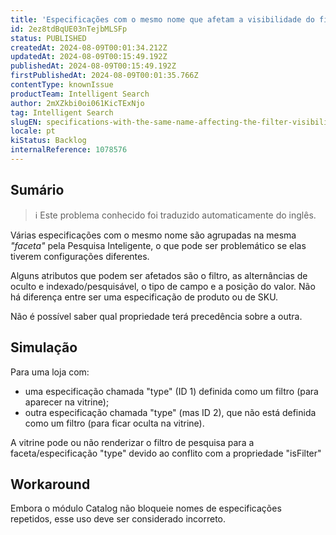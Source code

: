 ```yaml
---
title: 'Especificações com o mesmo nome que afetam a visibilidade do filtro na Pesquisa Inteligente'
id: 2ez8tdBqUE03nTejbMLSFp
status: PUBLISHED
createdAt: 2024-08-09T00:01:34.212Z
updatedAt: 2024-08-09T00:15:49.192Z
publishedAt: 2024-08-09T00:15:49.192Z
firstPublishedAt: 2024-08-09T00:01:35.766Z
contentType: knownIssue
productTeam: Intelligent Search
author: 2mXZkbi0oi061KicTExNjo
tag: Intelligent Search
slugEN: specifications-with-the-same-name-affecting-the-filter-visibility-at-the-intelligent-search
locale: pt
kiStatus: Backlog
internalReference: 1078576
---
```


## Sumário

>ℹ️ Este problema conhecido foi traduzido automaticamente do inglês.


Várias especificações com o mesmo nome são agrupadas na mesma _"faceta"_ pela Pesquisa Inteligente, o que pode ser problemático se elas tiverem configurações diferentes.

Alguns atributos que podem ser afetados são o filtro, as alternâncias de oculto e indexado/pesquisável, o tipo de campo e a posição do valor. Não há diferença entre ser uma especificação de produto ou de SKU.

Não é possível saber qual propriedade terá precedência sobre a outra.

## Simulação


Para uma loja com:
- uma especificação chamada "type" (ID 1) definida como um filtro (para aparecer na vitrine);
- outra especificação chamada "type" (mas ID 2), que não está definida como um filtro (para ficar oculta na vitrine).

A vitrine pode ou não renderizar o filtro de pesquisa para a faceta/especificação "type" devido ao conflito com a propriedade "isFilter"

## Workaround


Embora o módulo Catalog não bloqueie nomes de especificações repetidos, esse uso deve ser considerado incorreto.




